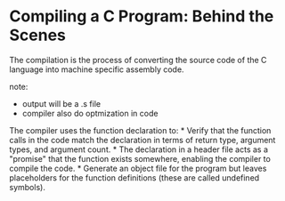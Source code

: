 
# Compiling a C Program: Behind the Scenes

The compilation is the process of converting the source code of the C language into machine specific assembly code. 

note:
* output will be a .s file
* compiler also do optmization in code

The compiler uses the function declaration to:
    * Verify that the function calls in the code match the declaration in terms of return type, argument types, and argument count.
    *  The declaration in a header file acts as a "promise" that the function exists somewhere, enabling the compiler to compile the code.
    * Generate an object file for the program but leaves placeholders for the function definitions (these are called undefined symbols). 